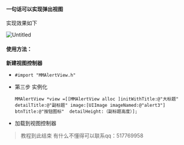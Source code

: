 #### 一句话可以实现弹出视图
实现效果如下


![Untitled](http://oluznpjl7.bkt.clouddn.com/Untitled.gif)

#### 使用方法：
**新建视图控制器**
*  `#import "MMAlertView.h"`
* 第三步 实例化

    ```
    MMAlertView *view =[[MMAlertView alloc ]initWithTitle:@"大标题" detailTitle:@"副标题" image:[UIImage imageNamed:@"alert3"] btnTitle:@"按钮图标"  detailHeight:（副标题高度）];
    ```
* 加载到视图控制器 


> 教程到此结束 有什么不懂得可以联系qq：517769958




